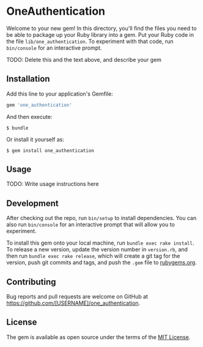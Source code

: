 # OneAuthentication

Welcome to your new gem! In this directory, you'll find the files you need to be able to package up your Ruby library into a gem. Put your Ruby code in the file `lib/one_authentication`. To experiment with that code, run `bin/console` for an interactive prompt.

TODO: Delete this and the text above, and describe your gem

## Installation

Add this line to your application's Gemfile:

```ruby
gem 'one_authentication'
```

And then execute:

    $ bundle

Or install it yourself as:

    $ gem install one_authentication

## Usage

TODO: Write usage instructions here

## Development

After checking out the repo, run `bin/setup` to install dependencies. You can also run `bin/console` for an interactive prompt that will allow you to experiment.

To install this gem onto your local machine, run `bundle exec rake install`. To release a new version, update the version number in `version.rb`, and then run `bundle exec rake release`, which will create a git tag for the version, push git commits and tags, and push the `.gem` file to [rubygems.org](https://rubygems.org).

## Contributing

Bug reports and pull requests are welcome on GitHub at https://github.com/[USERNAME]/one_authentication.

## License

The gem is available as open source under the terms of the [MIT License](https://opensource.org/licenses/MIT).
